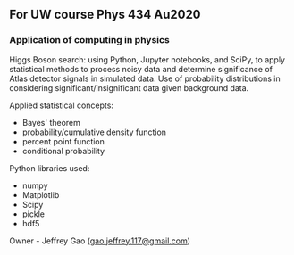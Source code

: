 ## For UW course Phys 434 Au2020
### Application of computing in physics

Higgs Boson search: using Python, Jupyter notebooks, and SciPy, to apply statistical methods to process noisy data and determine significance of Atlas detector signals in simulated data. Use of probability distributions in considering significant/insignificant data given background data.

Applied statistical concepts:
- Bayes' theorem
- probability/cumulative density function
- percent point function
- conditional probability

Python libraries used:
- numpy
- Matplotlib
- Scipy
- pickle
- hdf5

Owner - Jeffrey Gao (gao.jeffrey.117@gmail.com)

